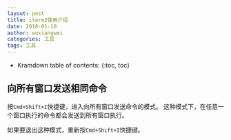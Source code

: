```yaml
---
layout: post
title: iterm2使用介绍
date: 2018-01-10
author: wuxiangwei
categories: 工具
tags: 工具
---
```


* Kramdown table of contents:
{:toc, toc}

## 向所有窗口发送相同命令 ##

按`Cmd+Shift+I`快捷键，进入向所有窗口发送命令的模式。
这种模式下，在任意一个窗口执行的命令都会发送到所有窗口执行。

如果要退出这种模式，重新按`Cmd+Shift+I`快捷键。

